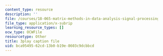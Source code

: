 ```yaml
---
content_type: resource
description: ''
file: /courses/18-065-matrix-methods-in-data-analysis-signal-processing-and-machine-learning-spring-2018/bca9549562cd13b0b19e8603c9dcbbcd_k3AiUhwHQ28.srt
file_type: application/x-subrip
learning_resource_types: []
ocw_type: OCWFile
resourcetype: Other
title: 3play caption file
uid: bca95495-62cd-13b0-b19e-8603c9dcbbcd
---
```

